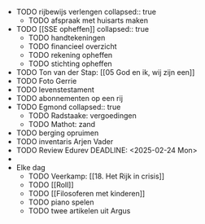 - TODO rijbewijs verlengen
  collapsed:: true
	- TODO  afspraak met huisarts maken
- TODO [[SSE opheffen]]
  collapsed:: true
	- TODO handtekeningen
	- TODO financieel overzicht
	- TODO rekening opheffen
	- TODO stichting opheffen
- TODO Ton van der Stap: [[05 God en ik, wij zijn een]]
- TODO Foto Gerrie
- TODO levenstestament
- TODO abonnementen op een rij
- TODO Egmond
  collapsed:: true
	- TODO Radstaake: vergoedingen
	- TODO Mathot: zand
- TODO berging opruimen
- TODO inventaris Arjen Vader
- TODO Review Edurev
  DEADLINE: <2025-02-24 Mon>
-
- Elke dag
	- TODO Veerkamp: [[18. Het Rijk in crisis]]
	- TODO [[Roll]]
	- TODO [[Filosoferen met kinderen]]
	- TODO piano spelen
	- TODO twee artikelen uit Argus